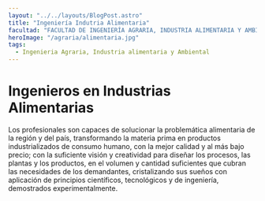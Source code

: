 ```yaml
---
layout: "../../layouts/BlogPost.astro"
title: "Ingeniería Indutria Alimentaria"
facultad: "FACULTAD DE INGENIERÍA AGRARIA, INDUSTRIA ALIMENTARIA Y AMBIENTAL"
heroImage: "/agraria/alimentaria.jpg"
tags:
  - Ingenieria Agraria, Industria alimentaria y Ambiental
---
```


# Ingenieros en Industrias Alimentarias

Los profesionales son capaces de solucionar la
problemática alimentaria de la región y del país, transformando la materia prima
en productos industrializados de consumo humano, con la mejor calidad y al más
bajo precio; con la suficiente visión y creatividad para diseñar los procesos, las
plantas y los productos, en el volumen y cantidad suficientes que cubran las
necesidades de los demandantes, cristalizando sus sueños con aplicación de
principios científicos, tecnológicos y de ingeniería, demostrados
experimentalmente.
